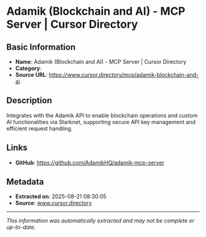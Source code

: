 # Adamik (Blockchain and AI) - MCP Server | Cursor Directory

## Basic Information
- **Name**: Adamik (Blockchain and AI) - MCP Server | Cursor Directory
- **Category**: 
- **Source URL**: https://www.cursor.directory/mcp/adamik-blockchain-and-ai

## Description
Integrates with the Adamik API to enable blockchain operations and custom AI functionalities via Starknet, supporting secure API key management and efficient request handling.

## Links
- **GitHub**: https://github.com/AdamikHQ/adamik-mcp-server
## Metadata
- **Extracted on**: 2025-08-21 08:30:05
- **Source**: www.cursor.directory

---
*This information was automatically extracted and may not be complete or up-to-date.*
